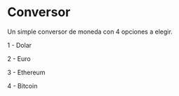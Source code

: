 # Conversor
Un simple conversor de moneda con 4 opciones a elegir.

1 - Dolar

2 - Euro

3 - Ethereum

4 - Bitcoin
